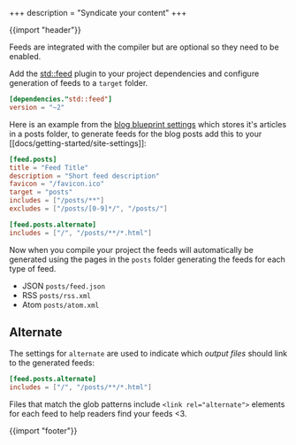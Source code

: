 +++
description = "Syndicate your content"
+++

{{import "header"}}

Feeds are integrated with the compiler but are optional so they need to be enabled.

Add the [std::feed][] plugin to your project dependencies and configure generation of feeds to a `target` folder.

```toml
[dependencies."std::feed"]
version = "~2"
```

Here is an example from the [blog blueprint settings][blog-settings] which stores it's articles in a posts folder, to generate feeds for the blog posts add this to your [[docs/getting-started/site-settings]]:

```toml
[feed.posts]
title = "Feed Title"
description = "Short feed description"
favicon = "/favicon.ico"
target = "posts"
includes = ["/posts/**"]
excludes = ["/posts/[0-9]*/", "/posts/"]

[feed.posts.alternate]
includes = ["/", "/posts/**/*.html"]
```

Now when you compile your project the feeds will automatically be generated using the pages in the `posts` folder generating the feeds for each type of feed.

* JSON `posts/feed.json`
* RSS `posts/rss.xml`
* Atom `posts/atom.xml`

## Alternate

The settings for `alternate` are used to indicate which *output files* should link to the generated feeds:

```toml
[feed.posts.alternate]
includes = ["/", "/posts/**/*.html"]
```

Files that match the glob patterns include `<link rel="alternate">` elements for each feed to help readers find your feeds <3.

{{import "footer"}}

[std::feed]: https://github.com/uwe-app/plugins/tree/main/std/feed
[blog-settings]: https://github.com/uwe-app/blueprints/blob/main/blog/site.toml
